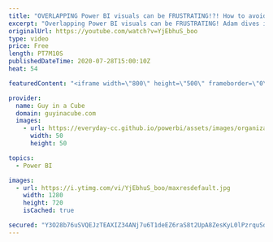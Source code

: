 ```yaml
---
title: "OVERLAPPING Power BI visuals can be FRUSTRATING!?! How to avoid?"
excerpt: "Overlapping Power BI visuals can be FRUSTRATING! Adam dives in to show you some tinkering to possibly avoid the situation.  Download Sample: https://guyinacu.be/overlapsample  📢 Become a member: https://guyinacu.be/membership   *******************  Want to take your Power BI skills to the next level?"
originalUrl: https://youtube.com/watch?v=YjEbhuS_boo
type: video
price: Free
length: PT7M10S
publishedDateTime: 2020-07-28T15:00:10Z
heat: 54

featuredContent: "<iframe width=\"800\" height=\"500\" frameborder=\"0\" src=\"https://www.youtube.com/embed/YjEbhuS_boo\" allow=\"accelerometer; autoplay; encrypted-media; gyroscope; picture-in-picture\" allowfullscreen></iframe>"

provider:
  name: Guy in a Cube
  domain: guyinacube.com
  images:
    - url: https://everyday-cc.github.io/powerbi/assets/images/organizations/guyinacube.com-50x50.jpg
      width: 50
      height: 50

topics:
  - Power BI

images:
  - url: https://i.ytimg.com/vi/YjEbhuS_boo/maxresdefault.jpg
    width: 1280
    height: 720
    isCached: true

secured: "Y3O28b76uSVQEJzTEAXIZ34ANj7u6T1deEZ6raS8t2UpA8ZesKyL0lPzrquSdy5JW9R7rCDO8JhiNo0Lc4NZ8b56ZgGbyqvKP0l3oi2CrwIg8I8aYoulERh6Kcpda12m+fJ/HU1eCM1j7cMCzdxn2WTzlgoN9crO+DLq0cSC/eKMqR1ppPBDHjmrIdkmNE2LUTdCUsfOrw0tzw/HxkMNIDdAXgIbvs3oVF20Vn/5P2ieWxsodFafQq7N1M8r212oLNpLYlF1UjM47IOcrOx+Rq8QU/5sU+jUmn7plMzM0Pd2k6PYo+mtPDIXjs50rzVIggPp/ub8k6Cd+RN0+XbSzGb3mPuIh/+5gxd/x/hDuvGaMnu8E/qNSTuoC7Ath5lAmtbfY8eTpc+o8WIRweSbsFQ2Jo6jn4LUWpbHx3tl6N4=;wbYHsb4qcXhcxd37Ve8cSA=="
---
```


